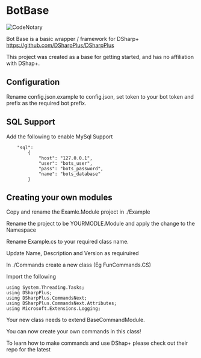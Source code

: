 # BotBase

![CodeNotary](https://github.com/CloudTheWolf/BotBase/workflows/CodeNotary/badge.svg)

Bot Base is a basic wrapper / framework for DSharp+ https://github.com/DSharpPlus/DSharpPlus

This project was created as a base for getting started, and has no affiliation with DShap+.

## Configuration

Rename config.json.example to config.json, set token to your bot token and prefix as the required bot prefix.

## SQL Support 

Add the following to enable MySql Support

```
	"sql": 
		{
			"host": "127.0.0.1",
			"user": "bots_user",
			"pass": "bots_password",
			"name": "bots_database"
		}
```

## Creating your own modules

Copy and rename the Examle.Module project in ./Example

Rename the project to be YOURMODLE.Module and apply the change to the Namespace

Rename Example.cs to your required class name. 

Update Name, Description and Version as requiruired

In ./Commands create a new class (Eg FunCommands.CS)

Import the following 
```
using System.Threading.Tasks;
using DSharpPlus;
using DSharpPlus.CommandsNext;
using DSharpPlus.CommandsNext.Attributes;
using Microsoft.Extensions.Logging;
```

Your new class needs to extend BaseCommandModule.

You can now create your own commands in this class!

To learn how to make commands and use DShap+ please check out their repo for the latest 

